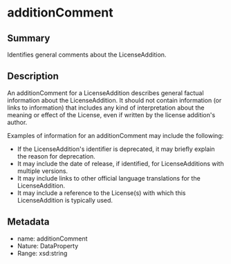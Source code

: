 <!-- Automatically generated by spec-parser v2.0.0 on 2024-01-08T22:20:56.273795+00:00 -->
<!-- SPDX-License-Identifier: Community-Spec-1.0 -->

# additionComment

## Summary

Identifies general comments about the LicenseAddition.


## Description

An additionComment for a LicenseAddition describes general factual information
about the LicenseAddition. It should not contain information (or links to
information) that includes any kind of interpretation about the meaning or
effect of the License, even if written by the license addition's author.

Examples of information for an additionComment may include the following:

* If the LicenseAddition's identifier is deprecated, it may briefly explain the
  reason for deprecation.
* It may include the date of release, if identified, for LicenseAdditions with
  multiple versions.
* It may include links to other official language translations for the
  LicenseAddition.
* It may include a reference to the License(s) with which this LicenseAddition
  is typically used.


## Metadata

- name: additionComment
- Nature: DataProperty
- Range: xsd:string




